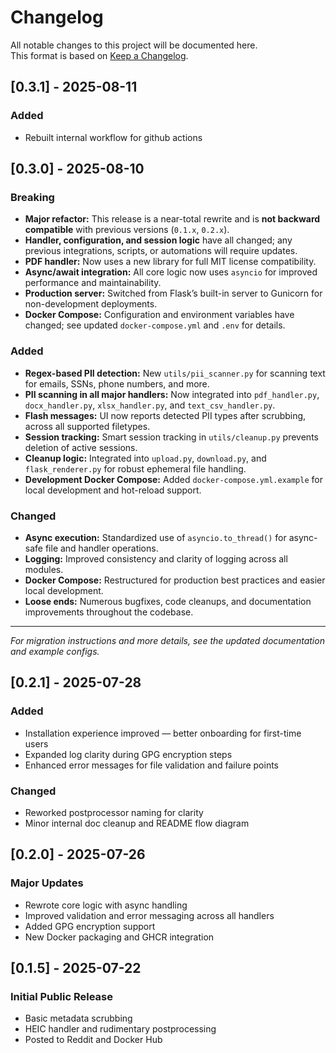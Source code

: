 # Changelog

All notable changes to this project will be documented here.  
This format is based on [Keep a Changelog](https://keepachangelog.com/en/1.0.0/).

## [0.3.1] - 2025-08-11

### Added
- Rebuilt internal workflow for github actions


## [0.3.0] - 2025-08-10

### Breaking
- **Major refactor:** This release is a near-total rewrite and is **not backward compatible** with previous versions (`0.1.x`, `0.2.x`).
- **Handler, configuration, and session logic** have all changed; any previous integrations, scripts, or automations will require updates.
- **PDF handler:** Now uses a new library for full MIT license compatibility.
- **Async/await integration:** All core logic now uses `asyncio` for improved performance and maintainability.
- **Production server:** Switched from Flask’s built-in server to Gunicorn for non-development deployments.
- **Docker Compose:** Configuration and environment variables have changed; see updated `docker-compose.yml` and `.env` for details.

### Added
- **Regex-based PII detection:** New `utils/pii_scanner.py` for scanning text for emails, SSNs, phone numbers, and more.
- **PII scanning in all major handlers:** Now integrated into `pdf_handler.py`, `docx_handler.py`, `xlsx_handler.py`, and `text_csv_handler.py`.
- **Flash messages:** UI now reports detected PII types after scrubbing, across all supported filetypes.
- **Session tracking:** Smart session tracking in `utils/cleanup.py` prevents deletion of active sessions.
- **Cleanup logic:** Integrated into `upload.py`, `download.py`, and `flask_renderer.py` for robust ephemeral file handling.
- **Development Docker Compose:** Added `docker-compose.yml.example` for local development and hot-reload support.

### Changed
- **Async execution:** Standardized use of `asyncio.to_thread()` for async-safe file and handler operations.
- **Logging:** Improved consistency and clarity of logging across all modules.
- **Docker Compose:** Restructured for production best practices and easier local development.
- **Loose ends:** Numerous bugfixes, code cleanups, and documentation improvements throughout the codebase.

---

*For migration instructions and more details, see the updated documentation and example configs.*

## [0.2.1] - 2025-07-28
### Added
- Installation experience improved — better onboarding for first-time users
- Expanded log clarity during GPG encryption steps
- Enhanced error messages for file validation and failure points

### Changed
- Reworked postprocessor naming for clarity
- Minor internal doc cleanup and README flow diagram

## [0.2.0] - 2025-07-26
### Major Updates
- Rewrote core logic with async handling
- Improved validation and error messaging across all handlers
- Added GPG encryption support
- New Docker packaging and GHCR integration

## [0.1.5] - 2025-07-22
### Initial Public Release
- Basic metadata scrubbing
- HEIC handler and rudimentary postprocessing
- Posted to Reddit and Docker Hub